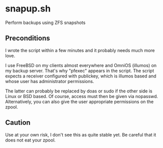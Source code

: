# snapup.sh

Perform backups using ZFS snapshots

## Preconditions
I wrote the script within a few minutes and it probably needs much more love.

I use FreeBSD on my clients almost everywhere and OmniOS (illumos) on my backup server. That's why "pfexec" appears in the script.
The script expects a receiver configured with publickey, which is illumos based and whose user has administrator permissions.

The latter can probably be replaced by doas or sudo if the other side is Linux or BSD based.
Of course, access must then be given via nopasswd. Alternatively, you can also give the user appropriate permissions on the zpool.

## Caution
Use at your own risk, I don't see this as quite stable yet. Be careful that it does not eat your zpool.
